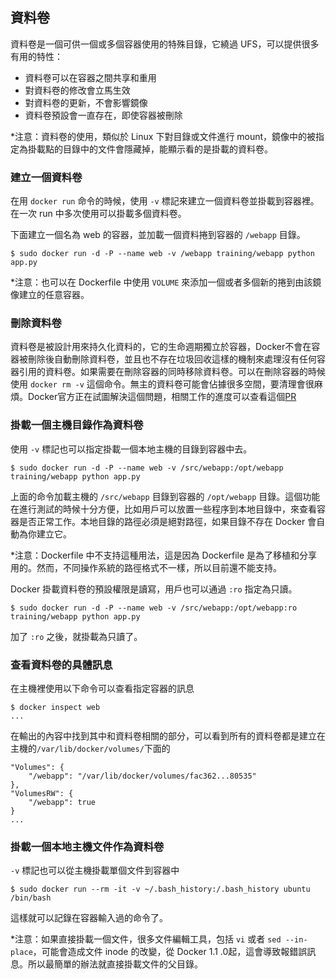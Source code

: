 ## 資料卷
資料卷是一個可供一個或多個容器使用的特殊目錄，它繞過 UFS，可以提供很多有用的特性：
* 資料卷可以在容器之間共享和重用
* 對資料卷的修改會立馬生效
* 對資料卷的更新，不會影響鏡像
* 資料卷預設會一直存在，即使容器被刪除


*注意：資料卷的使用，類似於 Linux 下對目錄或文件進行 mount，鏡像中的被指定為掛載點的目錄中的文件會隱藏掉，能顯示看的是掛載的資料卷。


### 建立一個資料卷
在用 `docker run` 命令的時候，使用 `-v` 標記來建立一個資料卷並掛載到容器裡。在一次 run 中多次使用可以掛載多個資料卷。

下面建立一個名為 web 的容器，並加載一個資料捲到容器的 `/webapp` 目錄。
```
$ sudo docker run -d -P --name web -v /webapp training/webapp python app.py
```
*注意：也可以在 Dockerfile 中使用 `VOLUME` 來添加一個或者多個新的捲到由該鏡像建立的任意容器。

### 刪除資料卷
資料卷是被設計用來持久化資料的，它的生命週期獨立於容器，Docker不會在容器被刪除後自動刪除資料卷，並且也不存在垃圾回收這樣的機制來處理沒有任何容器引用的資料卷。如果需要在刪除容器的同時移除資料卷。可以在刪除容器的時候使用 `docker rm -v` 這個命令。無主的資料卷可能會佔據很多空間，要清理會很麻煩。Docker官方正在試圖解決這個問題，相關工作的進度可以查看這個[PR](https://github.com/docker/docker/pull/8484)

### 掛載一個主機目錄作為資料卷
使用 `-v` 標記也可以指定掛載一個本地主機的目錄到容器中去。
```
$ sudo docker run -d -P --name web -v /src/webapp:/opt/webapp training/webapp python app.py
```
上面的命令加載主機的 `/src/webapp` 目錄到容器的 `/opt/webapp`
目錄。這個功能在進行測試的時候十分方便，比如用戶可以放置一些程序到本地目錄中，來查看容器是否正常工作。本地目錄的路徑必須是絕對路徑，如果目錄不存在 Docker 會自動為你建立它。

*注意：Dockerfile 中不支持這種用法，這是因為 Dockerfile 是為了移植和分享用的。然而，不同操作系統的路徑格式不一樣，所以目前還不能支持。

Docker 掛載資料卷的預設權限是讀寫，用戶也可以通過 `:ro` 指定為只讀。
```
$ sudo docker run -d -P --name web -v /src/webapp:/opt/webapp:ro
training/webapp python app.py
```
加了 `:ro` 之後，就掛載為只讀了。

### 查看資料卷的具體訊息

在主機裡使用以下命令可以查看指定容器的訊息
```
$ docker inspect web
...
```

在輸出的內容中找到其中和資料卷相關的部分，可以看到所有的資料卷都是建立在主機的`/var/lib/docker/volumes/`下面的
```
"Volumes": {
    "/webapp": "/var/lib/docker/volumes/fac362...80535"
},
"VolumesRW": {
    "/webapp": true
}
...
```

### 掛載一個本地主機文件作為資料卷
`-v` 標記也可以從主機掛載單個文件到容器中
```
$ sudo docker run --rm -it -v ~/.bash_history:/.bash_history ubuntu /bin/bash
```
這樣就可以記錄在容器輸入過的命令了。

*注意：如果直接掛載一個文件，很多文件編輯工具，包括 `vi` 或者 `sed --in-place`，可能會造成文件 inode 的改變，從 Docker 1.1
.0起，這會導致報錯誤訊息。所以最簡單的辦法就直接掛載文件的父目錄。
